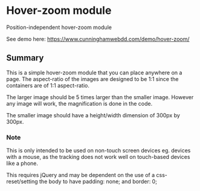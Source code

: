 # Hover-zoom module
Position-independent hover-zoom module

See demo here: https://www.cunninghamwebdd.com/demo/hover-zoom/

## Summary
This is a simple hover-zoom module that you can place anywhere on a page. The aspect-ratio of the images are designed to be 1:1
since the containers are of 1:1 aspect-ratio.

The larger image should be 5 times larger than the smaller image. However any image will work, the magnification is done in the code. 

The smaller image should have a height/width dimension of 300px by 300px.

### Note
This is only intended to be used on non-touch screen devices eg. devices with a mouse, as the tracking does not work well on 
touch-based devices like a phone.

This requires jQuery and may be dependent on the use of a css-reset/setting the body to have padding: none; and border: 0;
